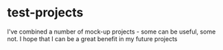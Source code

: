 # test-projects
I've combined a number of mock-up projects - some can be useful, some not. I hope that I can be a great benefit in my future projects
